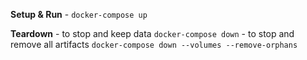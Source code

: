 **Setup & Run**
    - `docker-compose up`
    


**Teardown**
    - to stop and keep data `docker-compose down`
    - to stop and remove all artifacts `docker-compose down --volumes --remove-orphans`